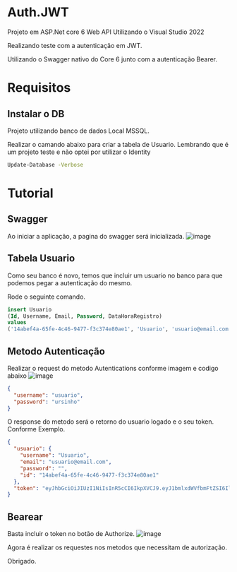# Auth.JWT

Projeto em ASP.Net core 6 Web API Utilizando o Visual Studio 2022

Realizando teste com a autenticação em JWT.

Utilizando o Swagger nativo do Core 6 junto com a autenticação Bearer.

# Requisitos
## Instalar o DB

Projeto utilizando banco de dados Local MSSQL.

Realizar o camando abaixo para criar a tabela de Usuario. Lembrando que é um projeto teste e não optei por utilizar o Identity
```bash
Update-Database -Verbose
```

# Tutorial

## Swagger
Ao iniciar a aplicação, a pagina do swagger será inicializada.
![image](https://user-images.githubusercontent.com/47647813/143149873-9d850532-3fc0-4ad2-add1-e661431f1d0c.png)

## Tabela Usuario
Como seu banco é novo, temos que incluir um usuario no banco para que podemos pegar a autenticação do mesmo.

Rode o seguinte comando.
```sql
insert Usuario 
(Id, Username, Email, Password, DataHoraRegistro)
values 
('14abef4a-65fe-4c46-9477-f3c374e80ae1', 'Usuario', 'usuario@email.com', 'ursinho', GETDATE());
```

## Metodo Autenticação
Realizar o request do metodo Autentications conforme imagem e codigo abaixo
![image](https://user-images.githubusercontent.com/47647813/143150504-37df73b0-4a7b-42e3-a8ea-93181b526aaa.png)

```json
{
  "username": "usuario",
  "password": "ursinho"
}
```

O response do metodo será o retorno do usuario logado e o seu token. Conforme Exemplo.
```json
{
  "usuario": {
    "username": "Usuario",
    "email": "usuario@email.com",
    "password": "",
    "id": "14abef4a-65fe-4c46-9477-f3c374e80ae1"
  },
  "token": "eyJhbGciOiJIUzI1NiIsInR5cCI6IkpXVCJ9.eyJ1bmlxdWVfbmFtZSI6IlVzdWFyaW8iLCJyb2xlIjoiZW1wbG95ZWUiLCJuYmYiOjE2Mzc3MTQyNTcsImV4cCI6MTYzNzcxNTQ1NywiaWF0IjoxNjM3NzE0MjU3LCJpc3MiOiJCaWRvaWFDb3JwIiwiYXVkIjoiQmlkb2lhQXVkaWVuY2UifQ.JGJ3NUson_mHQcVHgqXuCC2iS_mMInhqElpwWisVJIk"
}
```
## Bearear

Basta incluir o token no botão de Authorize.
![image](https://user-images.githubusercontent.com/47647813/143150721-8f88a592-5fdd-407f-b212-bbc41fd39184.png)

Agora é realizar os requestes nos metodos que necessitam de autorização.

Obrigado.
